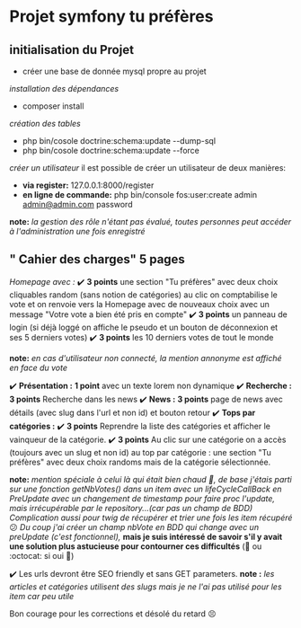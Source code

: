 # Projet symfony tu préfères
initialisation du Projet
--------------------------
- créer une base de donnée mysql propre au projet

*installation des dépendances*
- composer install

*création des tables*
- php bin/cosole doctrine:schema:update --dump-sql
- php bin/cosole doctrine:schema:update --force

*créer un utilisateur*
il est possible de créer un utilisateur de deux manières:
- **via register:** 127.0.0.1:8000/register
- **en ligne de commande:** php bin/console fos:user:create admin admin@admin.com password

**note:** *la gestion des rôle n'étant pas évalué, toutes personnes peut accéder à l'administration une fois enregistré*

" Cahier des charges"
5 pages
-------------------
*Homepage avec :*
:heavy_check_mark: **3 points** une section "Tu préfères" avec deux choix cliquables random (sans notion de catégories) au clic on comptabilise le vote et on renvoie vers la Homepage avec de nouveaux choix avec un message "Votre vote a bien été pris en compte"
:heavy_check_mark: **3 points** un panneau de login (si déjà loggé on affiche le pseudo et un bouton de déconnexion et ses 5 derniers votes)
:heavy_check_mark: **3 points** les 10 derniers votes de tout le monde

**note:** *en cas d'utilisateur non connecté, la mention annonyme est affiché en face du vote*


:heavy_check_mark: **Présentation :** **1 point** avec un texte lorem non dynamique
:heavy_check_mark: **Recherche :** **3 points** Recherche dans les news
:heavy_check_mark: **News :** **3 points** page de news avec détails (avec slug dans l'url et non id) et bouton retour
:heavy_check_mark: **Tops par catégories :**
:heavy_check_mark:   **3 points** Reprendre la liste des catégories et afficher le vainqueur de la catégorie.
:heavy_check_mark:   **3 points** Au clic sur une catégorie on a accès (toujours avec un slug et non id) au top par catégorie : une section "Tu préfères" avec deux choix randoms mais de la catégorie sélectionnée.

**note:** *mention spéciale à celui là qui était bien chaud :clap:, de base j'étais parti sur une fonction getNbVotes() dans un item avec un lifeCycleCallBack en PreUpdate avec un changement de timestamp pour faire proc l'update, mais irrécupérable par le repository...(car pas un champ de BDD)*
*Complication aussi pour twig de récupérer et trier une fois les item récupéré* :confused:
*Du coup j'ai créer un champ nbVote en BDD qui change avec un preUpdate (c'est fonctionnel),* **mais je suis intéressé de savoir s'il y avait une solution plus astucieuse pour contourner ces difficultés** (:email: ou :octocat: si oui :pray:)

:heavy_check_mark: Les urls devront être SEO friendly et sans GET parameters.
**note :** *les articles et catégories utilisent des slugs mais je ne l'ai pas utilisé pour les item car peu utile*


Bon courage pour les corrections et désolé du retard :persevere:
